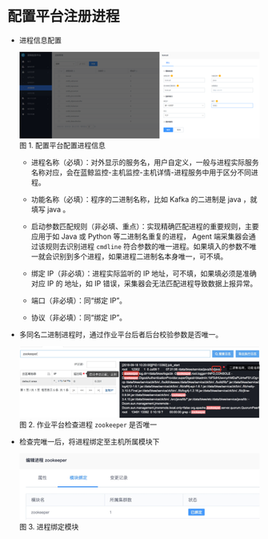 # 配置平台注册进程

- 进程信息配置

  ![](../../media/process_monitor_cmdb_config.png)
  图 1. 配置平台配置进程信息

  - 进程名称（必填）：对外显示的服务名，用户自定义，一般与进程实际服务名称对应，会在蓝鲸监控-主机监控-主机详情-进程服务中用于区分不同进程。

  - 功能名称（必填）：程序的二进制名称，比如 Kafka 的二进制是 java ，就填写 java 。

  - 启动参数匹配规则（非必填、重点）：实现精确匹配进程的重要规则，主要应用于如 Java 或 Python 等二进制名重复的进程， Agent 端采集器会通过该规则去识别进程 `cmdline` 符合参数的唯一进程。如果填入的参数不唯一就会识别到多个进程，如果进程二进制名本身唯一，可不填。

  - 绑定 IP（非必填）：进程实际监听的 IP 地址，可不填，如果填必须是准确对应 IP 的 地址，如 IP 错误，采集器会无法匹配进程导致数据上报异常。

  - 端口（非必填）：同“绑定 IP”。

  - 协议（非必填）：同“绑定 IP”。

- 多同名二进制进程时，通过作业平台后者后台校验参数是否唯一。

  ![](../../media/15372540828019.jpg)
  图 2. 作业平台检查进程 `zookeeper` 是否唯一 

- 检查完唯一后，将进程绑定至主机所属模块下

  ![](../../media/15372541510652.jpg)
  图 3. 进程绑定模块
